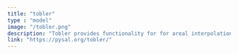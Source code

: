 ```yaml
---
title: "tobler"
type : "model"
image: "/tobler.png"
description: "Tobler provides functionality for for areal interpolation and dasymetric mapping. Its name is an homage to the legendary geographer Waldo Tobler a pioneer of dozens of spatial analytical methods. `tobler` includes functionality for interpolating data using area-weighted approaches, regression model-based approaches that leverage remotely-sensed raster data as auxiliary information, and hybrid approaches."
link: "https://pysal.org/tobler/"
---
```



